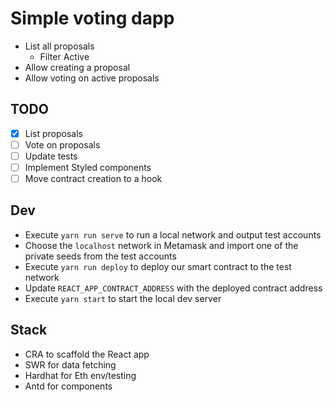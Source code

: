 # Simple voting dapp

- List all proposals
  - Filter Active
- Allow creating a proposal
- Allow voting on active proposals

## TODO

- [x] List proposals
- [ ] Vote on proposals
- [ ] Update tests
- [ ] Implement Styled components
- [ ] Move contract creation to a hook

## Dev

- Execute `yarn run serve` to run a local network and output test accounts
- Choose the `localhost` network in Metamask and import one of the private seeds from the test accounts
- Execute `yarn run deploy` to deploy our smart contract to the test network
- Update `REACT_APP_CONTRACT_ADDRESS` with the deployed contract address
- Execute `yarn start` to start the local dev server

## Stack

- CRA to scaffold the React app
- SWR for data fetching
- Hardhat for Eth env/testing
- Antd for components
